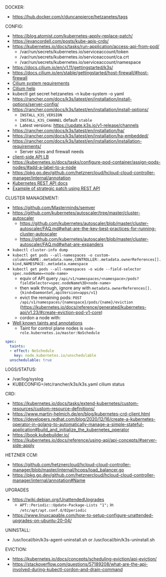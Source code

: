 DOCKER:

* https://hub.docker.com/r/duncanpierce/hetzanetes/tags

CONFIG:

* https://blog.atomist.com/kubernetes-apply-replace-patch/
* https://evancordell.com/posts/kube-apis-crds/
* https://kubernetes.io/docs/tasks/run-application/access-api-from-pod/
  * /var/run/secrets/kubernetes.io/serviceaccount/token
  * /var/run/secrets/kubernetes.io/serviceaccount/ca.crt
  * /var/run/secrets/kubernetes.io/serviceaccount/namespace
* https://docs.cilium.io/en/v1.11/gettingstarted/k3s/
* https://docs.cilium.io/en/stable/gettingstarted/host-firewall/#host-firewall
* [Cilium system requirements](https://docs.cilium.io/en/stable/operations/system_requirements/#mounted-ebpf-filesystem)
* [Cilium help](https://docs.cilium.io/en/stable/gettinghelp/)  
* kubectl get secret hetzanetes -n kube-system -o yaml
* https://rancher.com/docs/k3s/latest/en/installation/install-options/server-config/
* https://rancher.com/docs/k3s/latest/en/installation/install-options/
  * `INSTALL_K3S_VERSION`
  * `INSTALL_K3S_CHANNEL` default `stable`
  * Latest versions: https://update.k3s.io/v1-release/channels
* https://rancher.com/docs/k3s/latest/en/installation/ha/
* https://rancher.com/docs/k3s/latest/en/installation/ha-embedded/
* https://rancher.com/docs/k3s/latest/en/installation/installation-requirements/
  * Server sizes and firewall needs
* [client-side API LB](https://www.youtube.com/watch?app=desktop&v=1Fet0qZdQrM)
* https://kubernetes.io/docs/tasks/configure-pod-container/assign-pods-nodes/#add-a-label-to-a-node
* https://pkg.go.dev/github.com/hetznercloud/hcloud-cloud-controller-manager/internal/annotation
* [Kubernetes REST API docs](https://kubernetes.io/docs/reference/generated/kubernetes-api/v1.20/)
* [Example of strategic patch using REST API](https://stackoverflow.com/questions/71874714/patch-through-kuberentes-rest-api)

CLUSTER MANAGEMENT:

* https://github.com/Masterminds/semver
* https://github.com/kubernetes/autoscaler/tree/master/cluster-autoscaler
  * https://github.com/kubernetes/autoscaler/blob/master/cluster-autoscaler/FAQ.md#what-are-the-key-best-practices-for-running-cluster-autoscaler
  * https://github.com/kubernetes/autoscaler/blob/master/cluster-autoscaler/FAQ.md#what-are-expanders
* `kubectl cluster-info dump`
* `kubectl get pods --all-namespaces -o custom-columns=NAME:.metadata.name,CONTROLLER:.metadata.ownerReferences[].kind,NAMESPACE:.metadata.namespace`
* `kubectl get pods --all-namespaces -o wide --field-selector spec.nodeName=<node-name>`
  * equiv of API query `/api/v1/namespaces/<namespace>/pods?fieldSelector=spec.nodeName%3D<node-name>`
  * then walk through, ignore any with `metadata.ownerReferences[].{kind=DaemonSet,apiVersion=apps/v1}`
  * evict the remaining pods: `POST /api/v1/namespaces/{namespace}/pods/{name}/eviction` (https://kubernetes.io/docs/reference/generated/kubernetes-api/v1.23/#create-eviction-pod-v1-core)
  * cordon a node with:
* [Well known taints and annotations](https://kubernetes.io/docs/reference/labels-annotations-taints/)
  * Taint for control plane nodes is `node-role.kubernetes.io/master:NoSchedule`
  
```yaml
spec:
  taints:
  - effect: NoSchedule
    key: node.kubernetes.io/unschedulable
  unschedulable: true
```
  
LOGS/STATUS:

* /var/log/syslog
* KUBECONFIG=/etc/rancher/k3s/k3s.yaml cilium status

CRD:

* https://kubernetes.io/docs/tasks/extend-kubernetes/custom-resources/custom-resource-definitions/
* https://www.martin-helmich.de/en/blog/kubernetes-crd-client.html
* https://developers.redhat.com/blog/2020/12/16/create-a-kubernetes-operator-in-golang-to-automatically-manage-a-simple-stateful-application#build_and_initialize_the_kubernetes_operator
* https://book.kubebuilder.io/
* https://kubernetes.io/docs/reference/using-api/api-concepts/#server-side-apply

HETZNER CCM:

* https://github.com/hetznercloud/hcloud-cloud-controller-manager/blob/master/internal/hcops/load_balancer.go
* https://pkg.go.dev/github.com/hetznercloud/hcloud-cloud-controller-manager/internal/annotation#Name

UPGRADES

* https://wiki.debian.org/UnattendedUpgrades
  * `APT::Periodic::Update-Package-Lists "1";` in `/etc/apt/apt.conf.d/02periodic`
* https://www.linuxcapable.com/how-to-setup-configure-unattended-upgrades-on-ubuntu-20-04/

UNINSTALL:

* /usr/local/bin/k3s-agent-uninstall.sh or /usr/local/bin/k3s-uninstall.sh

EVICTION:

* https://kubernetes.io/docs/concepts/scheduling-eviction/api-eviction/
* https://stackoverflow.com/questions/57189208/what-are-the-api-involved-during-kubectl-cordon-and-drain-command